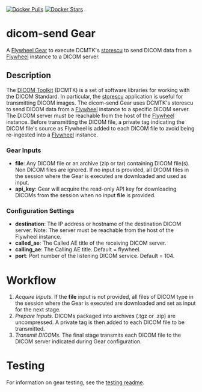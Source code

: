 [![Docker Pulls](https://img.shields.io/docker/pulls/flywheel/dicom-send.svg)](https://hub.docker.com/r/flywheel/dicom-send/)
[![Docker Stars](https://img.shields.io/docker/stars/flywheel/dicom-send.svg)](https://hub.docker.com/r/flywheel/dicom-send/)

# dicom-send Gear

A [Flywheel Gear](https://github.com/flywheel-io/gears/tree/master/spec) to execute DCMTK's [storescu](https://support.dcmtk.org/docs/storescu.html) to send DICOM data from a [Flywheel](flywheel.io) instance to a DICOM server.


## Description

The [DICOM Toolkit](https://support.dcmtk.org/docs/) (DCMTK) is a set of software libraries for working with the DICOM Standard. In particular, the [storescu](https://support.dcmtk.org/docs/storescu.html) application is useful for transmitting DICOM images. The dicom-send Gear uses DCMTK's storescu to send DICOM data from a [Flywheel](flywheel.io) instance to a specific DICOM server. The DICOM server must be reachable from the host of the [Flywheel](flywheel.io) instance. Before transmitting the DICOM file, a private tag indicating the DICOM file's source as Flywheel is added to each DICOM file to avoid being re-ingested into a [Flywheel](flywheel.io) instance.


### Gear Inputs

* **file**: Any DICOM file or an archive (zip or tar) containing DICOM file(s). Non DICOM files are ignored. If no input is provided, all DICOM files in the session where the Gear is executed are downloaded and used as input.
* **api_key**: Gear will acquire the read-only API key for downloading DICOMs from the session when no input **file** is provided.


### Configuration Settings

* **destination**: The IP address or hostname of the destination DICOM server. Note: The server must be reachable from the host of the Flywheel instance.
* **called_ae**: The Called AE title of the receiving DICOM server.
* **calling_ae**: The Calling AE title. Default = flywheel.
* **port**: Port number of the listening DICOM service. Default = 104.

# Workflow

1. *Acquire Inputs*. If the **file** input is not provided, all files of DICOM type in the session where the Gear is executed are downloaded and set as input for the next stage.
2. *Prepare Inputs*. DICOMs packaged into archives (.tgz or .zip) are uncompressed. A private tag is then added to each DICOM file to be transmitted.
3. *Transmit DICOMs*. The final stage transmits each DICOM file to the DICOM server indicated during Gear configuration.

# Testing

For information on gear testing, see the [testing readme](https://github.com/flywheel-apps/dicom-send/blob/master/TESTING.md).